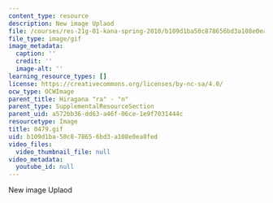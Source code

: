 ```yaml
---
content_type: resource
description: New image Uplaod
file: /courses/res-21g-01-kana-spring-2010/b109d1ba50c878656bd3a108e0ea8fed_0479.gif
file_type: image/gif
image_metadata:
  caption: ''
  credit: ''
  image-alt: ''
learning_resource_types: []
license: https://creativecommons.org/licenses/by-nc-sa/4.0/
ocw_type: OCWImage
parent_title: Hiragana "ra" - "n"
parent_type: SupplementalResourceSection
parent_uid: a572bb36-dd63-a46f-06ce-1e9f7031444c
resourcetype: Image
title: 0479.gif
uid: b109d1ba-50c8-7865-6bd3-a108e0ea8fed
video_files:
  video_thumbnail_file: null
video_metadata:
  youtube_id: null
---
```

New image Uplaod